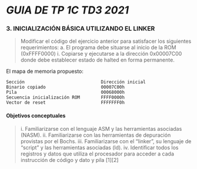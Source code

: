 # _GUIA DE TP 1C TD3 2021_
### 3. INICIALIZACIÓN BÁSICA UTILIZANDO EL LINKER                                                                                 
> Modificar el código del ejercicio anterior para satisfacer los siguientes requerimientos:
a. El programa debe situarse al inicio de la ROM (0xFFFF0000)
i. Copiarse y ejecutarse a la dirección 0x00007C00 donde debe establecer estado de halted en forma permanente.

El mapa de memoria propuesto:
```
Sección                             Dirección inicial
Binario copiado                     00007C00h
Pila                                00068000h
Secuencia inicialización ROM        FFFF0000h
Vector de reset                     FFFFFFF0h
```

#### Objetivos conceptuales                                                                                                
>i. Familiarizarse con el lenguaje ASM y las herramientas asociadas (NASM).
ii. Familiarizarse con las herramientas de depuración provistas por el Bochs.
iii. Familiarizarse con el “linker”, su lenguaje de “script” y las herramientas asociadas (ld).
iv. Identificar todos los registros y datos que utiliza el procesador para acceder a cada instrucción de código y dato y pila [1][2]
